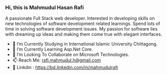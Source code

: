 ### Hi, this is Mahmudul Hasan Rafi

A passionate Full Stack web developer. Interested in developing skills on new technologies of software development related learnings. Spend lots of time in solving software development issues. My passion for software lies with dreaming up ideas and making them come true with elegant interfaces.

- 🔭 I’m Currently Studying in International Islamic University Chittagong.
- 🌱 I’m Currently Learning Asp.Net Core.
- 👯 I’m Looking To Collaborate on Microsoft Technologies.
- 📫 Reach Me: rafi.mahmudul.h@gmail.com
- 💬 Linkdin :  https://bd.linkedin.com/in/mahmudulrafi
